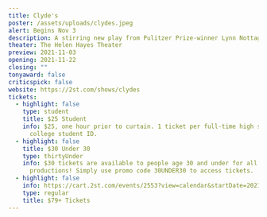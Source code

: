```yaml
---
title: Clyde's
poster: /assets/uploads/clydes.jpeg
alert: Begins Nov 3
description: A stirring new play from Pulitzer Prize-winner Lynn Nottage.
theater: The Helen Hayes Theater
preview: 2021-11-03
opening: 2021-11-22
closing: ""
tonyaward: false
criticspick: false
website: https://2st.com/shows/clydes
tickets:
  - highlight: false
    type: student
    title: $25 Student
    info: $25, one hour prior to curtain. 1 ticket per full-time high school or
      college student ID.
  - highlight: false
    title: $30 Under 30
    type: thirtyUnder
    info: $30 tickets are available to people age 30 and under for all Second Stage
      productions! Simply use promo code 30UNDER30 to access tickets.
  - highlight: false
    info: https://cart.2st.com/events/2553?view=calendar&startDate=2021-11
    type: regular
    title: $79+ Tickets
---
```

